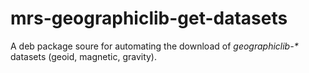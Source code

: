 # mrs-geographiclib-get-datasets

A deb package soure for automating the download of _geographiclib-*_ datasets (geoid, magnetic, gravity).
